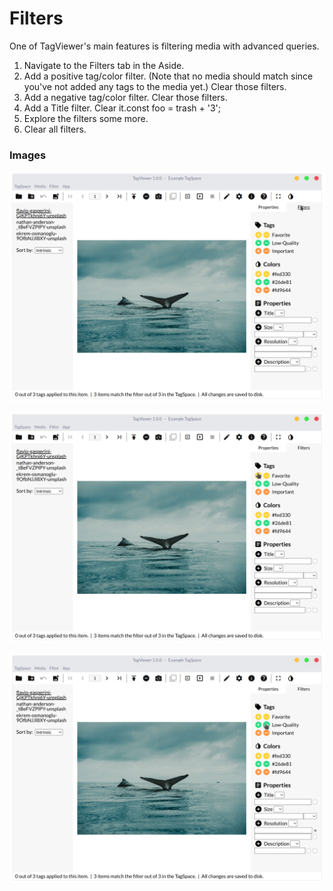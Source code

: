 # Filters

One of TagViewer's main features is filtering media with advanced queries.

1. Navigate to the Filters tab in the Aside.
2. Add a positive tag/color filter. \(Note that no media should match since you've not added any tags to the media yet.\) Clear those filters.
3. Add a negative tag/color filter. Clear those filters.
4. Add a Title filter. Clear it.const foo = trash + '3';
5. Explore the filters some more.
6. Clear all filters.

### Images

![Step 1: Navigating to the Filters tab in the Aside](../.gitbook/assets/filterstab.png)

![Step 2: Adding a tag filter](../.gitbook/assets/addtagfilter.png)

![Step 3: Adding a negative filter](../.gitbook/assets/addnegativefilter.png)

